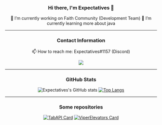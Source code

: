 <div align="center">
  
### Hi there, I'm Expectatives 👋

🔭 I’m currently working on Faith Community (Development Team)
🌱 I’m currently learning more about java

----------------------------------------------
### Contact Information

📫 How to reach me: Expectatives#1157 (Discord)
  
<p align="center">
  <img src="https://discord.c99.nl/widget/theme-4/598287962576519179.png" />
</p>

----------------------------------------------
### GitHub Stats
![Expectatives's GitHub stats](https://github-readme-stats.vercel.app/api?username=Expectatives&show_icons=true&theme=tokyonight)  [![Top Langs](https://github-readme-stats.vercel.app/api/top-langs/?username=Expectatives&theme=tokyonight)](https://github.com/Expectatives)

----------------------------------------------
### Some repositories

[![TabAPI Card](https://github-readme-stats.vercel.app/api/pin/?username=Expectatives&repo=TabAPI&theme=algolia)](https://github.com/Expectatives/TabAPI)  [![ViperElevators Card](https://github-readme-stats.vercel.app/api/pin/?username=Expectatives&repo=ViperElevators&theme=algolia)](https://github.com/Expectatives/ViperElevators)
